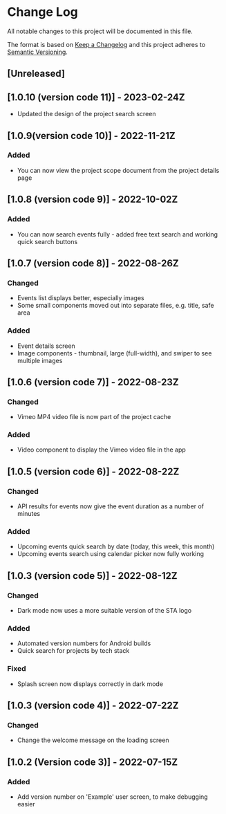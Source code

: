 # Change Log

All notable changes to this project will be documented in this file.

The format is based on [Keep a Changelog](http://keepachangelog.com/)
and this project adheres to [Semantic Versioning](http://semver.org/).

## [Unreleased]

## [1.0.10 (version code 11)] - 2023-02-24Z

- Updated the design of the project search screen

## [1.0.9(version code 10)] - 2022-11-21Z

### Added

- You can now view the project scope document from the project details page

## [1.0.8 (version code 9)] - 2022-10-02Z

### Added

- You can now search events fully - added free text search and working quick search buttons

## [1.0.7 (version code 8)] - 2022-08-26Z

### Changed

- Events list displays better, especially images
- Some small components moved out into separate files, e.g. title, safe area

### Added

- Event details screen
- Image components - thumbnail, large (full-width), and swiper to see multiple images

## [1.0.6 (version code 7)] - 2022-08-23Z

### Changed

- Vimeo MP4 video file is now part of the project cache

### Added

- Video component to display the Vimeo video file in the app

## [1.0.5 (version code 6)] - 2022-08-22Z

### Changed

- API results for events now give the event duration as a number of minutes

### Added

- Upcoming events quick search by date (today, this week, this month)
- Upcoming events search using calendar picker now fully working

## [1.0.3 (version code 5)] - 2022-08-12Z

### Changed

- Dark mode now uses a more suitable version of the STA logo

### Added

- Automated version numbers for Android builds
- Quick search for projects by tech stack

### Fixed

- Splash screen now displays correctly in dark mode

## [1.0.3 (version code 4)] - 2022-07-22Z

### Changed

- Change the welcome message on the loading screen

## [1.0.2 (Version code 3)] - 2022-07-15Z

### Added

- Add version number on 'Example' user screen, to make debugging easier
